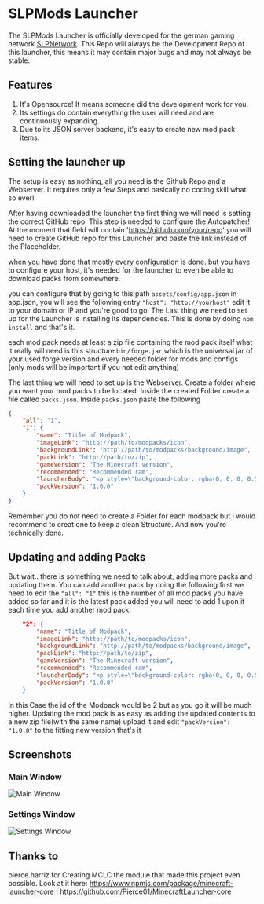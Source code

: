 # SLPMods Launcher
The SLPMods Launcher is officially developed for the german gaming network [SLPNetwork](https://slpnetwork.tk).
This Repo will always be the Development Repo of this launcher, this means it may contain major bugs and may not always be stable.

## Features
1. It's Opensource! It means someone did the development work for you.
2. Its settings do contain everything the user will need and are continuously expanding.
3. Due to its JSON server backend, it's easy to create new mod pack items.

## Setting the launcher up
The setup is easy as nothing, all you need is the Github Repo and a Webserver. It requires only a few Steps and basically no coding skill what so ever!

After having downloaded the launcher the first thing we will need is setting the correct GitHub repo. This step is needed to configure the Autopatcher!
At the moment that field will contain 'https://github.com/your/repo' you will need to create GitHub repo for this Launcher and paste the link instead of the Placeholder.

when you have done that mostly every configuration is done. but you have to configure your host, it's needed for the launcher to even be able to download packs from somewhere.

you can configure that by going to this path `assets/config/app.json` in app.json, you will see the following entry `"host": "http://yourhost"` edit it to your domain or IP and you're good to go.
The Last thing we need to set up for the Launcher is installing its dependencies. This is done by doing `npm install` and that's it.

each mod pack needs at least a zip file containing the mod pack itself
what it really will need is this structure `bin/forge.jar` which is the universal jar of your used forge version
and every needed folder for mods and configs (only mods will be important if you  not edit anything)

The last thing we will need to set up is the Webserver. Create a folder where you want your mod packs to be located.
Inside the created Folder create a file called `packs.json`.
Inside `packs.json` paste the following
```json
{
    "all": "1",
    "1": {
        "name": "Title of Modpack",
        "imageLink": "http://path/to/modpacks/icon",
        "backgroundLink": "http://path/to/modpacks/background/image",
        "packLink": "http://path/to/zip",
        "gameVersion": "The Minecraft version",
        "recommended": "Recommended ram",
        "launcherBody": "<p style=\"background-color: rgba(0, 0, 0, 0.5); padding: 10px 10px 10px 10px; border-radius: 5px;\">Description.</p><h3>Mod Liste:</h3><ul><li>Past mod here</li></ul>",
        "packVersion": "1.0.0"
    }
}
```
Remember you do not need to create a Folder for each modpack but i would recommend to creat one to keep a clean Structure.
And now you're technically done.

## Updating and adding Packs
But wait.. there is something we need to talk about, adding more packs and updating them. You can add another pack by doing the following
first we need to edit the `"all": "1"` this is the number of all mod packs you have added so far and it is the latest pack added you will need to add 1 upon it each time you add another mod pack.
```json
    "2": {
        "name": "Title of Modpack",
        "imageLink": "http://path/to/modpacks/icon",
        "backgroundLink": "http://path/to/modpacks/background/image",
        "packLink": "http://path/to/zip",
        "gameVersion": "The Minecraft version",
        "recommended": "Recommended ram",
        "launcherBody": "<p style=\"background-color: rgba(0, 0, 0, 0.5); padding: 10px 10px 10px 10px; border-radius: 5px;\">Description.</p><h3>Mod Liste:</h3><ul><li>Past mod here</li></ul>",
        "packVersion": "1.0.0"
    }
```
In this Case the id of the Modpack would be 2 but as you go it will be much higher. 
Updating the mod pack is as easy as adding the updated contents to a new zip file(with the same name) upload it and edit `"packVersion": "1.0.0"` to the fitting new version that's it

## Screenshots
### Main Window
![Main Window](https://slpnetwork.tk/upload/main.png)
### Settings Window
![Settings Window](https://slpnetwork.tk/upload/settings.png)

## Thanks to
pierce.harriz for Creating  MCLC the module that made this project even possible.
Look at it here: https://www.npmjs.com/package/minecraft-launcher-core | https://github.com/Pierce01/MinecraftLauncher-core
